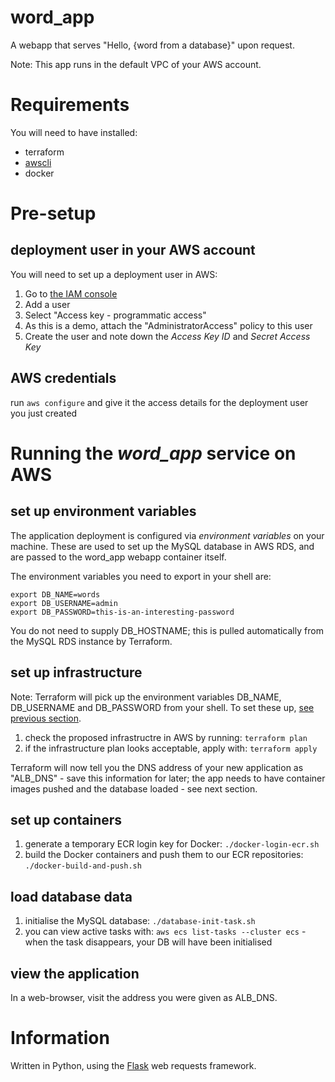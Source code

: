 # word_app
A webapp that serves "Hello, {word from a database}" upon request.

Note: This app runs in the default VPC of your AWS account.

# Requirements
You will need to have installed:
- terraform
- [awscli](https://aws.amazon.com/cli/)
- docker

# Pre-setup 
## deployment user in your AWS account
You will need to set up a deployment user in AWS:
1. Go to [the IAM console](https://console.aws.amazon.com/iam/)
2. Add a user
3. Select "Access key - programmatic access"
4. As this is a demo, attach the "AdministratorAccess" policy to this user
5. Create the user and note down the *Access Key ID* and *Secret Access Key*

## AWS credentials
run `aws configure` and give it the access details for the deployment user you just created


# Running the *word_app* service on AWS
## set up environment variables
The application deployment is configured via *environment variables* on your machine. These are used to set up the MySQL database in AWS RDS, and are passed to the word_app webapp container itself.

The environment variables you need to export in your shell are:
```
export DB_NAME=words
export DB_USERNAME=admin
export DB_PASSWORD=this-is-an-interesting-password
```

You do not need to supply DB_HOSTNAME; this is pulled automatically from the MySQL RDS instance by Terraform.

## set up infrastructure
Note: Terraform will pick up the environment variables DB_NAME, DB_USERNAME and DB_PASSWORD from your shell. To set these up, [see previous section](#environment-variables).

1. check the proposed infrastructre in AWS by running: `terraform plan`
2. if the infrastructure plan looks acceptable, apply with: `terraform apply`

Terraform will now tell you the DNS address of your new application as "ALB_DNS" - save this information for later; the app needs to have container images pushed and the database loaded - see next section.

## set up containers
1. generate a temporary ECR login key for Docker: `./docker-login-ecr.sh`
2. build the Docker containers and push them to our ECR repositories: `./docker-build-and-push.sh`

## load database data
1. initialise the MySQL database: `./database-init-task.sh`
2. you can view active tasks with: `aws ecs list-tasks --cluster ecs` - when the task disappears, your DB will have been initialised

## view the application
In a web-browser, visit the address you were given as ALB_DNS.

# Information
Written in Python, using the [Flask](https://flask.palletsprojects.com/en/2.2.x/) web requests framework.
